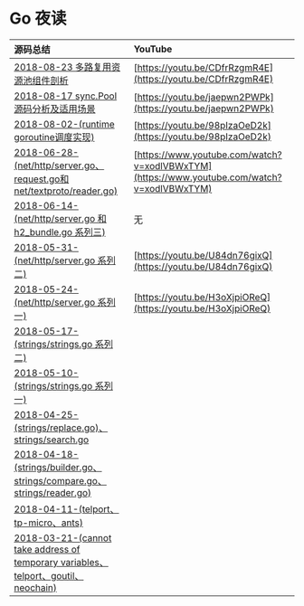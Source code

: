 # Go 夜读

| 源码总结 | YouTube |
|:----|:----|
| [2018-08-23 多路复用资源池组件剖析](./20180823/2018-08-23-pool-workshop-in-go.md) | [https://youtu.be/CDfrRzgmR4E](https://youtu.be/CDfrRzgmR4E) |
| [2018-08-17 sync.Pool 源码分析及适用场景](./20180817/2018-08-17-sync-pool-reading.pdf) | [https://youtu.be/jaepwn2PWPk](https://youtu.be/jaepwn2PWPk) |
| [2018-08-02-(runtime goroutine调度实现)](./20180802/README.md)|[https://youtu.be/98pIzaOeD2k](https://youtu.be/98pIzaOeD2k) |
| [2018-06-28-(net/http/server.go、request.go和net/textproto/reader.go)](./20180628/README.md)| [https://www.youtube.com/watch?v=xodlVBWxTYM](https://www.youtube.com/watch?v=xodlVBWxTYM) |
| [2018-06-14-(net/http/server.go 和 h2_bundle.go 系列三)](./20180614/README.md) | 无
| [2018-05-31-(net/http/server.go 系列二)](./20180531/README.md) | [https://youtu.be/U84dn76gixQ](https://youtu.be/U84dn76gixQ)
| [2018-05-24-(net/http/server.go 系列一)](./20180524/README.md) | [https://youtu.be/H3oXjpiOReQ](https://youtu.be/H3oXjpiOReQ)
| [2018-05-17-(strings/strings.go 系列二)](./20180517/README.md)||
| [2018-05-10-(strings/strings.go 系列一)](./20180510/README.md)||
| [2018-04-25-(strings/replace.go)、strings/search.go](./20180425/README.md)||
| [2018-04-18-(strings/builder.go、strings/compare.go、strings/reader.go)](./20180418/README.md) ||
| [2018-04-11-(telport、tp-micro、ants)](./20180411/README.md) | |
| [2018-03-21-(cannot take address of temporary variables、telport、goutil、neochain)](./20180321/README.md) | |
